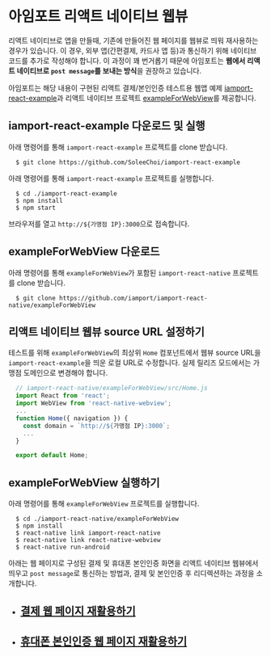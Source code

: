 # 아임포트 리액트 네이티브 웹뷰

리액트 네이티브로 앱을 만들때, 기존에 만들어진 웹 페이지를 웹뷰로 띄워 재사용하는 경우가 있습니다. 이 경우, 외부 앱(간편결제, 카드사 앱 등)과 통신하기 위해 네이티브 코드를 추가로 작성해야 합니다. 이 과정이 꽤 번거롭기 때문에 아임포트는 **웹에서 리액트 네이티브로 `post message`를 보내는 방식**을 권장하고 있습니다.

아임포트는 해당 내용이 구현된 리액트 결제/본인인증 테스트용 웹앱 예제 [iamport-react-example](https://github.com/SoleeChoi/iamport-react-example)과 리액트 네이티브 프로젝트 [exampleForWebView](https://github.com/iamport/iamport-react-native/exampleForWebView)를 제공합니다.

## iamport-react-example 다운로드 및 실행

아래 명령어를 통해 `iamport-react-example` 프로젝트를 clone 받습니다.

```
  $ git clone https://github.com/SoleeChoi/iamport-react-example
```

아래 명령어를 통해 `iamport-react-example` 프로젝트를 실행합니다.

```
  $ cd ./iamport-react-example
  $ npm install
  $ npm start
```

브라우저를 열고 `http://${가맹점 IP}:3000`으로 접속합니다.

## exampleForWebView 다운로드

아래 명령어를 통해 `exampleForWebView`가 포함된 `iamport-react-native` 프로젝트를 clone 받습니다.

```
  $ git clone https://github.com/iamport/iamport-react-native/exampleForWebView
```

## 리액트 네이티브 웹뷰 source URL 설정하기

테스트를 위해 `exampleForWebView`의 최상위 `Home` 컴포넌트에서 웹뷰 source URL을 `iamport-react-example`을 띄운 로컬 URL로 수정합니다. 실제 릴리즈 모드에서는 가맹점 도메인으로 변경해야 합니다.

```javascript
  // iamport-react-native/exampleForWebView/src/Home.js
  import React from 'react';
  import WebView from 'react-native-webview';
  ...
  function Home({ navigation }) {
    const domain = `http://${가맹점 IP}:3000`;
    ...
  }

  export default Home;
```

## exampleForWebView 실행하기

아래 명령어를 통해 `exampleForWebView` 프로젝트를 실행합니다.

```
  $ cd ./iamport-react-native/exampleForWebView
  $ npm install
  $ react-native link iamport-react-native
  $ react-native link react-native-webview
  $ react-native run-android
```

아래는 웹 페이지로 구성된 결제 및 휴대폰 본인인증 화면을 리액트 네이티브 웹뷰에서 띄우고 `post message`로 통신하는 방법과, 결제 및 본인인증 후 리디렉션하는 과정을 소개합니다.

- ## [결제 웹 페이지 재활용하기](manuals/PAYMENT.md)
- ## [휴대폰 본인인증 웹 페이지 재활용하기](manuals/CERTIFICATION.md)
